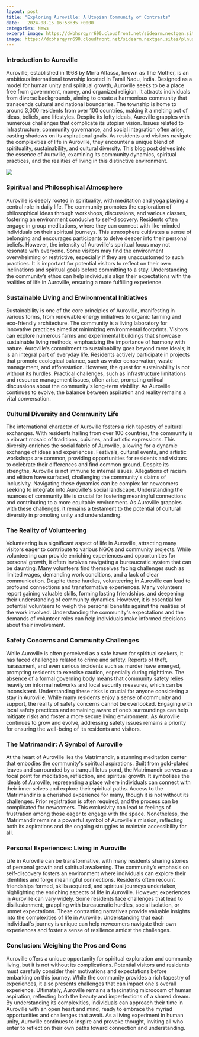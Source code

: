 ```yaml
---
layout: post
title: "Exploring Auroville: A Utopian Community of Contrasts"
date:   2024-08-15 16:53:35 +0000
categories: News
excerpt_image: https://dxbhsrqyrr690.cloudfront.net/sidearm.nextgen.sites/plnusealions.com/images/responsive_2023/default_image.png
image: https://dxbhsrqyrr690.cloudfront.net/sidearm.nextgen.sites/plnusealions.com/images/responsive_2023/default_image.png
---
```


### Introduction to Auroville
Auroville, established in 1968 by Mirra Alfassa, known as The Mother, is an ambitious international township located in Tamil Nadu, India. Designed as a model for human unity and spiritual growth, Auroville seeks to be a place free from government, money, and organized religion. It attracts individuals from diverse backgrounds, aiming to create a harmonious community that transcends cultural and national boundaries. The township is home to around 3,000 residents from over 100 countries, making it a melting pot of ideas, beliefs, and lifestyles.
Despite its lofty ideals, Auroville grapples with numerous challenges that complicate its utopian vision. Issues related to infrastructure, community governance, and social integration often arise, casting shadows on its aspirational goals. As residents and visitors navigate the complexities of life in Auroville, they encounter a unique blend of spirituality, sustainability, and cultural diversity. This blog post delves into the essence of Auroville, examining its community dynamics, spiritual practices, and the realities of living in this distinctive environment.

![](https://dxbhsrqyrr690.cloudfront.net/sidearm.nextgen.sites/plnusealions.com/images/responsive_2023/default_image.png)
### Spiritual and Philosophical Atmosphere
Auroville is deeply rooted in spirituality, with meditation and yoga playing a central role in daily life. The community promotes the exploration of philosophical ideas through workshops, discussions, and various classes, fostering an environment conducive to self-discovery. Residents often engage in group meditations, where they can connect with like-minded individuals on their spiritual journeys. This atmosphere cultivates a sense of belonging and encourages participants to delve deeper into their personal beliefs.
However, the intensity of Auroville's spiritual focus may not resonate with everyone. Some visitors may find the environment overwhelming or restrictive, especially if they are unaccustomed to such practices. It is important for potential visitors to reflect on their own inclinations and spiritual goals before committing to a stay. Understanding the community’s ethos can help individuals align their expectations with the realities of life in Auroville, ensuring a more fulfilling experience.
### Sustainable Living and Environmental Initiatives
Sustainability is one of the core principles of Auroville, manifesting in various forms, from renewable energy initiatives to organic farming and eco-friendly architecture. The community is a living laboratory for innovative practices aimed at minimizing environmental footprints. Visitors can explore numerous farms and experimental buildings that showcase sustainable living methods, emphasizing the importance of harmony with nature.
Auroville’s commitment to sustainability goes beyond mere ideals; it is an integral part of everyday life. Residents actively participate in projects that promote ecological balance, such as water conservation, waste management, and afforestation. However, the quest for sustainability is not without its hurdles. Practical challenges, such as infrastructure limitations and resource management issues, often arise, prompting critical discussions about the community's long-term viability. As Auroville continues to evolve, the balance between aspiration and reality remains a vital conversation.
### Cultural Diversity and Community Life
The international character of Auroville fosters a rich tapestry of cultural exchanges. With residents hailing from over 100 countries, the community is a vibrant mosaic of traditions, cuisines, and artistic expressions. This diversity enriches the social fabric of Auroville, allowing for a dynamic exchange of ideas and experiences. Festivals, cultural events, and artistic workshops are common, providing opportunities for residents and visitors to celebrate their differences and find common ground.
Despite its strengths, Auroville is not immune to internal issues. Allegations of racism and elitism have surfaced, challenging the community's claims of inclusivity. Navigating these dynamics can be complex for newcomers seeking to integrate into Auroville's social landscape. Understanding the nuances of community life is crucial for fostering meaningful connections and contributing to a more equitable environment. As Auroville grapples with these challenges, it remains a testament to the potential of cultural diversity in promoting unity and understanding.
### The Reality of Volunteering
Volunteering is a significant aspect of life in Auroville, attracting many visitors eager to contribute to various NGOs and community projects. While volunteering can provide enriching experiences and opportunities for personal growth, it often involves navigating a bureaucratic system that can be daunting. Many volunteers find themselves facing challenges such as limited wages, demanding work conditions, and a lack of clear communication.
Despite these hurdles, volunteering in Auroville can lead to profound connections and transformative experiences. Many volunteers report gaining valuable skills, forming lasting friendships, and deepening their understanding of community dynamics. However, it is essential for potential volunteers to weigh the personal benefits against the realities of the work involved. Understanding the community's expectations and the demands of volunteer roles can help individuals make informed decisions about their involvement.
### Safety Concerns and Community Challenges
While Auroville is often perceived as a safe haven for spiritual seekers, it has faced challenges related to crime and safety. Reports of theft, harassment, and even serious incidents such as murder have emerged, prompting residents to exercise caution, especially during nighttime. The absence of a formal governing body means that community safety relies heavily on informal networks and local security measures, which can be inconsistent.
Understanding these risks is crucial for anyone considering a stay in Auroville. While many residents enjoy a sense of community and support, the reality of safety concerns cannot be overlooked. Engaging with local safety practices and remaining aware of one’s surroundings can help mitigate risks and foster a more secure living environment. As Auroville continues to grow and evolve, addressing safety issues remains a priority for ensuring the well-being of its residents and visitors.
### The Matrimandir: A Symbol of Auroville
At the heart of Auroville lies the Matrimandir, a stunning meditation center that embodies the community's spiritual aspirations. Built from gold-plated leaves and surrounded by a tranquil lotus pond, the Matrimandir serves as a focal point for meditation, reflection, and spiritual growth. It symbolizes the ideals of Auroville, representing a place where individuals can connect with their inner selves and explore their spiritual paths.
Access to the Matrimandir is a cherished experience for many, though it is not without its challenges. Prior registration is often required, and the process can be complicated for newcomers. This exclusivity can lead to feelings of frustration among those eager to engage with the space. Nonetheless, the Matrimandir remains a powerful symbol of Auroville's mission, reflecting both its aspirations and the ongoing struggles to maintain accessibility for all.
### Personal Experiences: Living in Auroville
Life in Auroville can be transformative, with many residents sharing stories of personal growth and spiritual awakening. The community’s emphasis on self-discovery fosters an environment where individuals can explore their identities and forge meaningful connections. Residents often recount friendships formed, skills acquired, and spiritual journeys undertaken, highlighting the enriching aspects of life in Auroville.
However, experiences in Auroville can vary widely. Some residents face challenges that lead to disillusionment, grappling with bureaucratic hurdles, social isolation, or unmet expectations. These contrasting narratives provide valuable insights into the complexities of life in Auroville. Understanding that each individual's journey is unique can help newcomers navigate their own experiences and foster a sense of resilience amidst the challenges.
### Conclusion: Weighing the Pros and Cons
Auroville offers a unique opportunity for spiritual exploration and community living, but it is not without its complications. Potential visitors and residents must carefully consider their motivations and expectations before embarking on this journey. While the community provides a rich tapestry of experiences, it also presents challenges that can impact one's overall experience.
Ultimately, Auroville remains a fascinating microcosm of human aspiration, reflecting both the beauty and imperfections of a shared dream. By understanding its complexities, individuals can approach their time in Auroville with an open heart and mind, ready to embrace the myriad opportunities and challenges that await. As a living experiment in human unity, Auroville continues to inspire and provoke thought, inviting all who enter to reflect on their own paths toward connection and understanding.